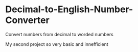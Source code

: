 # Decimal-to-English-Number-Converter
Convert numbers from decimal to worded numbers

My second project so very basic and innefficient
